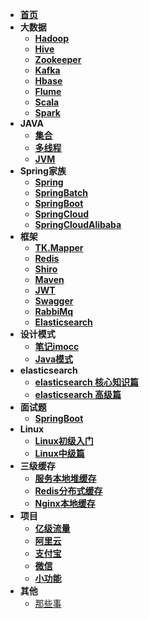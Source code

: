 * [**首页**](/)
* **大数据**
  * [**Hadoop**](/大数据/Hadoop/doc/centos7安装Hadoop超级详细过程踩过的坑香菇.md)
  * [**Hive**](/大数据/Hive/doc/Hive安装与配置详解.md)
  * [**Zookeeper**](/大数据/Zookeeper/doc/Zookeeper+Kafka集群搭建.md)
  * [**Kafka**](/大数据/Kafka/doc/CentOS7搭建Kafka.md)
  * [**Hbase**](/大数据/Hbase/doc/HBASE安装与配置.md)
  * [**Flume**](/大数据/Flume/doc/Flume框架基础.md)
  * [**Scala**](/大数据/Scala/doc/Scala安装.md)
  * [**Spark**](/大数据/Spark/doc/Spark的安装及配置（单机版）.md)
* **JAVA**
  * [**集合**](/JAVA/Collection集合/README.md)
  * [**多线程**](/JAVA/Thread多线程/README.md)
  * [**JVM**](/JAVA/JVM/README.md)
* **Spring家族**
  * [**Spring**](/JAVA/Spring/README.md)
  * [**SpringBatch**](/JAVA/SpringBatch/doc/springbatch入门笔记.md)
  * [**SpringBoot**](/JAVA/SpringBoot/doc/springboot项目个人通用构建.md)
  * [**SpringCloud**](/JAVA/SpringCloud/doc/SpringCloud服务治理Eureka.md)
  * [**SpringCloudAlibaba**](/JAVA/SpringCloudAlibaba/doc/springcloudAlibaba初步探索.md)
* **框架**
  * [**TK.Mapper**](/JAVA/通用mapper/doc/通用TkMapper时开启Mybatis的二级缓存.md)
  * [**Redis**](/JAVA/Redis/doc/Redis详解.md)
  * [**Shiro**](/JAVA/Shiro/doc/Shiro权限注解.md)
  * [**Maven**](/JAVA/Maven/doc/2019-08-24-maven导入alipay-sdk-java包到本地仓库.md)
  * [**JWT**](/JAVA/JWT/doc/JWT初篇.md)
  * [**Swagger**](/JAVA/Swagger/doc/swagger2注解说明.md)  
  * [**RabbiMq**](/JAVA/RabbitMq/doc/windows10环境下的RabbitMQ安装步骤.md) 
  * [**Elasticsearch**](/JAVA/Elasticsearch/doc/Elasticsearch用logstash增量导入Mysql数据.md) 
* **设计模式**
  * [**笔记imocc**](/imocc/design_pattern/README.md)
  * [**Java模式**](/设计模式/README.md)
* **elasticsearch**
  * [**elasticsearch 核心知识篇**](/elasticsearch-core/index.md)
  * [**elasticsearch 高级篇**](/elasticsearch-senior/index.md)
* **面试题**
  * [**SpringBoot**](/面试题/SpringBoot/doc/SpringBoot面试，一个问题就干趴下了.md)
* **Linux**
  * [**Linux初级入门**](/LINUX/Linux初级入门/doc/linxu随手记.md)
  * [**Linux中级篇**](/LINUX/Linux中级篇/doc/基础命令常用命令.md)
* **三级缓存** 
  * [**服务本地堆缓存**](/缓存/服务本地堆缓存/doc/SpringBoot整合Ehcache实现缓存功能.md)
  * [**Redis分布式缓存**](/缓存/Redis分布式缓存/doc/Redis中的LRU淘汰策略分析.md)
  * [**Nginx本地缓存**](/缓存/Nginx本地缓存/doc/1.md)
* **项目** 
  * [**亿级流量**](/亿级流量电商详情页系统实战/README.md)  
  * [**阿里云**](/项目/阿里云/阿里云的短信服务发送手机验证码.md)  
  * [**支付宝**](/项目/支付宝/支付宝集成-当面付.md)  
  * [**微信**](/项目/微信/微信支付集成-扫码支付.md)  
  * [**小功能**](/项目/小功能/SpringBoot+Quartz+SpringBatch实现动态配置定时任务及批处理数据库读取导入多个文件.md)  
* **其他** 
  * [那些事](/其他/others/doc/内网穿透工具-frp在Windos服务器搭建.md)    
  

